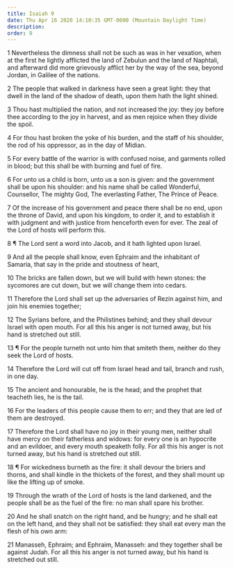 ```yaml
---
title: Isaiah 9
date: Thu Apr 16 2020 14:10:35 GMT-0600 (Mountain Daylight Time)
description: 
order: 9
---
```


<p>
  1 Nevertheless the dimness shall not be such as was in her vexation, when at
  the first he lightly afflicted the land of Zebulun and the land of Naphtali,
  and afterward did more grievously afflict her by the way of the sea, beyond
  Jordan, in Galilee of the nations.
</p>
<p>
  2 The people that walked in darkness have seen a great light: they that dwell
  in the land of the shadow of death, upon them hath the light shined.
</p>
<p>
  3 Thou hast multiplied the nation, and not increased the joy: they joy before
  thee according to the joy in harvest, and as men rejoice when they divide the
  spoil.
</p>
<p>
  4 For thou hast broken the yoke of his burden, and the staff of his shoulder,
  the rod of his oppressor, as in the day of Midian.
</p>
<p>
  5 For every battle of the warrior is with confused noise, and garments rolled
  in blood; but this shall be with burning and fuel of fire.
</p>
<p>
  6 For unto us a child is born, unto us a son is given: and the government
  shall be upon his shoulder: and his name shall be called Wonderful,
  Counsellor, The mighty God, The everlasting Father, The Prince of Peace.
</p>
<p>
  7 Of the increase of his government and peace there shall be no end, upon the
  throne of David, and upon his kingdom, to order it, and to establish it with
  judgment and with justice from henceforth even for ever. The zeal of the Lord
  of hosts will perform this.
</p>
<p>
  8 &#xB6; The Lord sent a word into Jacob, and it hath lighted upon Israel.
</p>
<p>
  9 And all the people shall know, even Ephraim and the inhabitant of Samaria,
  that say in the pride and stoutness of heart,
</p>
<p>
  10 The bricks are fallen down, but we will build with hewn stones: the
  sycomores are cut down, but we will change them into cedars.
</p>
<p>
  11 Therefore the Lord shall set up the adversaries of Rezin against him, and
  join his enemies together;
</p>
<p>
  12 The Syrians before, and the Philistines behind; and they shall devour
  Israel with open mouth. For all this his anger is not turned away, but his
  hand is stretched out still.
</p>
<p>
  13 &#xB6; For the people turneth not unto him that smiteth them, neither do
  they seek the Lord of hosts.
</p>
<p>
  14 Therefore the Lord will cut off from Israel head and tail, branch and rush,
  in one day.
</p>
<p>
  15 The ancient and honourable, he is the head; and the prophet that teacheth
  lies, he is the tail.
</p>
<p>
  16 For the leaders of this people cause them to err; and they that are led of
  them are destroyed.
</p>
<p>
  17 Therefore the Lord shall have no joy in their young men, neither shall have
  mercy on their fatherless and widows: for every one is an hypocrite and an
  evildoer, and every mouth speaketh folly. For all this his anger is not turned
  away, but his hand is stretched out still.
</p>
<p>
  18 &#xB6; For wickedness burneth as the fire: it shall devour the briers and
  thorns, and shall kindle in the thickets of the forest, and they shall mount
  up like the lifting up of smoke.
</p>
<p>
  19 Through the wrath of the Lord of hosts is the land darkened, and the people
  shall be as the fuel of the fire: no man shall spare his brother.
</p>
<p>
  20 And he shall snatch on the right hand, and be hungry; and he shall eat on
  the left hand, and they shall not be satisfied: they shall eat every man the
  flesh of his own arm:
</p>
<p>
  21 Manasseh, Ephraim; and Ephraim, Manasseh: and they together shall be
  against Judah. For all this his anger is not turned away, but his hand is
  stretched out still.
</p>
